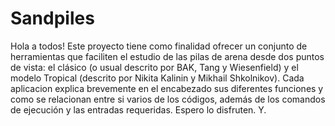 # Sandpiles

Hola a todos!
Este proyecto tiene como finalidad ofrecer un conjunto de herramientas que faciliten el estudio de las pilas de arena desde dos puntos de vista: el clásico (o usual descrito por BAK, Tang y Wiesenfield) y el modelo Tropical (descrito por Nikita Kalinin y Mikhail Shkolnikov). Cada aplicacion explica brevemente en el encabezado sus diferentes funciones y como se relacionan entre si varios de los códigos, además de los comandos de ejecución y las entradas requeridas. 
Espero lo disfruten.
Y.
